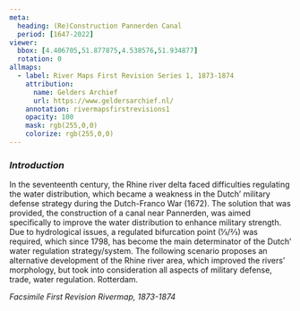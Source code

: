 ```yaml
---
meta:
  heading: (Re)Construction Pannerden Canal
  period: [1647-2022]
viewer:
  bbox: [4.406705,51.877875,4.538576,51.934877]
  rotation: 0
allmaps:
  - label: River Maps First Revision Series 1, 1873-1874
    attribution: 
      name: Gelders Archief
      url: https://www.geldersarchief.nl/
    annotation: rivermapsfirstrevisions1
    opacity: 100
    mask: rgb(255,0,0)
    colorize: rgb(255,0,0)
---
```


### _Introduction_

In the seventeenth century, the Rhine river delta faced difficulties regulating the water distribution, which became a weakness in the Dutch’ military defense strategy during the Dutch-Franco War (1672). The solution that was provided, the construction of a canal near Pannerden, was aimed specifically to improve the water distribution to enhance military strength. Due to hydrological issues, a regulated bifurcation point (⅓/⅔) was required, which since 1798, has become the main determinator of the Dutch’ water regulation strategy/system. 
The following scenario proposes an alternative development of the Rhine river area, which improved the rivers’ morphology, but took into consideration all aspects of military defense, trade, water regulation.
Rotterdam.

_Facsimile First Revision Rivermap, 1873-1874_
